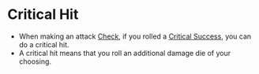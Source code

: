 # Critical Hit

- When making an attack [Check](../Game%20Structure/Check.md), if you rolled a [Critical Success](Critical%20Success.md), you can do a critical hit.
- A critical hit means that you roll an additional damage die of your choosing.